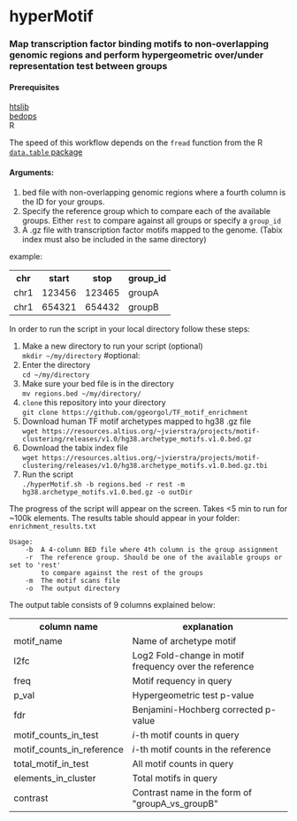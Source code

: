 # hyperMotif

<h3>Map transcription factor binding motifs to non-overlapping genomic regions and perform hypergeometric over/under representation test between groups</h3>

<h4>Prerequisites</h4>

<a href="http://www.htslib.org/download/">htslib</a><br>
<a href="https://bedops.readthedocs.io/en/latest/">bedops</a><br>
R

The speed of this workflow depends on the `fread` function from the R <a href="https://cran.r-project.org/web/packages/data.table/vignettes/datatable-intro.html">`data.table` package</a>
<br>
<h4>Arguments:</h4>

1. bed file with non-overlapping genomic regions where a fourth column is the ID for your groups.
2. Specify the reference group which to compare each of the available groups. Either `rest` to compare against all groups or specify a `group_id`
3. A .gz file with transcription factor motifs mapped to the genome. (Tabix index must also be included in the same directory)

example:

<table>
  <tr>
    <th>chr</th>
    <th>start</th>
    <th>stop</th>
    <th>group_id</th>
  </tr>
  <tr>
    <td>chr1</td>
    <td>123456</td>
    <td>123465</td>
   <td>groupA</td>
  </tr>
  <tr>
    <td>chr1</td>
    <td>654321</td>
    <td>654432</td>
   <td>groupB</td>
  </tr>
</table>

In order to run the script in your local directory follow these steps:

1.    Make a new directory to run your script (optional)<br>`mkdir ~/my/directory` #optional: 
2.    Enter the directory<br>`cd ~/my/directory`
3.    Make sure your bed file is in the directory<br>`mv regions.bed ~/my/directory/`
4.    `clone` this repository into your directory<br>`git clone https://github.com/ggeorgol/TF_motif_enrichment`
5.    Download human TF motif archetypes mapped to hg38 .gz file<br>`wget https://resources.altius.org/~jvierstra/projects/motif-clustering/releases/v1.0/hg38.archetype_motifs.v1.0.bed.gz`
6.    Download the tabix index file<br>`wget https://resources.altius.org/~jvierstra/projects/motif-clustering/releases/v1.0/hg38.archetype_motifs.v1.0.bed.gz.tbi`
7.    Run the script<br>`./hyperMotif.sh -b regions.bed -r rest -m hg38.archetype_motifs.v1.0.bed.gz -o outDir`

The progress of the script will appear on the screen. Takes <5 min to run for ~100k elements. The results table should appear in your folder: `enrichment_results.txt`

```
Usage:
	-b  A 4-column BED file where 4th column is the group assignment
	-r  The reference group. Should be one of the available groups or set to 'rest'
	    to compare against the rest of the groups
	-m  The motif scans file
	-o  The output directory
```

The output table consists of 9 columns explained below:

<table>
  <tr>
    <th>column name</th>
    <th>explanation</th>
  </tr>
   <tr>
    <td>motif_name</td>
    <td>Name of archetype motif</td>
  </tr>
  <tr>
    <td>l2fc</td>
    <td>Log2 Fold-change in motif frequency over the reference</td>
  </tr>
  <tr>
    <td>freq</td>
    <td>Motif requency in query</td>
  </tr>
  <tr>
    <td>p_val</td>
    <td>Hypergeometric test p-value</td>
  </tr>
  <tr>
    <td>fdr</td>
    <td>Benjamini-Hochberg corrected p-value</td>
  </tr>
  <tr>
    <td>motif_counts_in_test</td>
    <td><i>i</i>-th motif counts in query</td>
  </tr>
  <tr>
  <tr>
    <td>motif_counts_in_reference</td>
    <td><i>i</i>-th motif counts in the reference</tb>
  </tr>
  <tr>
    <td>total_motif_in_test</td>
    <td>All motif counts in query</td>
  </tr>
  <tr>
    <td>elements_in_cluster</td>
    <td>Total motifs in query</td>
  </tr>
  <tr>
    <td>contrast</td>
    <td>Contrast name in the form of "groupA_vs_groupB"</td>
  </tr>
